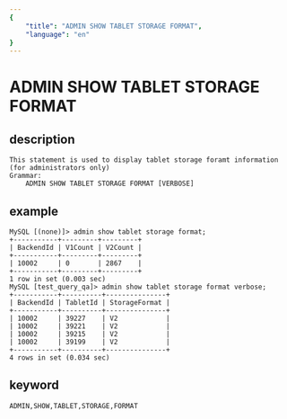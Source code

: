 ```yaml
---
{
    "title": "ADMIN SHOW TABLET STORAGE FORMAT",
    "language": "en"
}
---
```


<!-- 
Licensed to the Apache Software Foundation (ASF) under one
or more contributor license agreements.  See the NOTICE file
distributed with this work for additional information
regarding copyright ownership.  The ASF licenses this file
to you under the Apache License, Version 2.0 (the
"License"); you may not use this file except in compliance
with the License.  You may obtain a copy of the License at

  http://www.apache.org/licenses/LICENSE-2.0

Unless required by applicable law or agreed to in writing,
software distributed under the License is distributed on an
"AS IS" BASIS, WITHOUT WARRANTIES OR CONDITIONS OF ANY
KIND, either express or implied.  See the License for the
specific language governing permissions and limitations
under the License.
-->

# ADMIN SHOW TABLET STORAGE FORMAT
## description
    This statement is used to display tablet storage foramt information (for administrators only)
    Grammar:
        ADMIN SHOW TABLET STORAGE FORMAT [VERBOSE]

## example
    MySQL [(none)]> admin show tablet storage format;
    +-----------+---------+---------+
    | BackendId | V1Count | V2Count |
    +-----------+---------+---------+
    | 10002     | 0       | 2867    |
    +-----------+---------+---------+
    1 row in set (0.003 sec)
    MySQL [test_query_qa]> admin show tablet storage format verbose;
    +-----------+----------+---------------+
    | BackendId | TabletId | StorageFormat |
    +-----------+----------+---------------+
    | 10002     | 39227    | V2            |
    | 10002     | 39221    | V2            |
    | 10002     | 39215    | V2            |
    | 10002     | 39199    | V2            |
    +-----------+----------+---------------+
    4 rows in set (0.034 sec)
## keyword
    ADMIN,SHOW,TABLET,STORAGE,FORMAT

